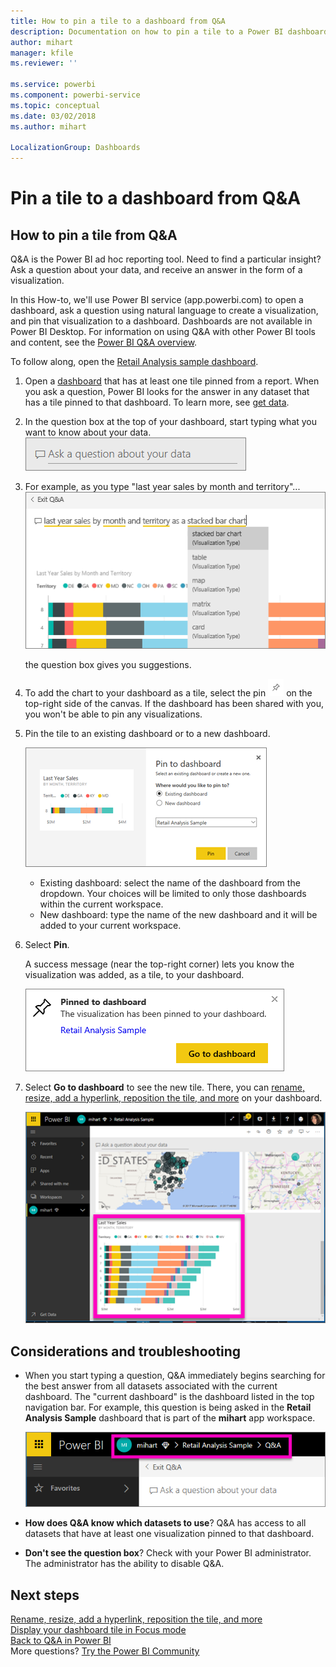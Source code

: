 ```yaml
---
title: How to pin a tile to a dashboard from Q&A
description: Documentation on how to pin a tile to a Power BI dashboard from the Q&A question box
author: mihart
manager: kfile
ms.reviewer: ''

ms.service: powerbi
ms.component: powerbi-service
ms.topic: conceptual
ms.date: 03/02/2018
ms.author: mihart

LocalizationGroup: Dashboards
---
```

# Pin a tile to a dashboard from Q&A
## How to pin a tile from Q&A
Q&A is the Power BI ad hoc reporting tool. Need to find a particular insight? Ask a question about your data, and receive an answer in the form of a visualization.

In this How-to, we'll use Power BI service (app.powerbi.com) to open a dashboard, ask a question using natural language to create a visualization, and pin that visualization to a dashboard. Dashboards are not available in Power BI Desktop. For information on using Q&A with other Power BI tools and content, see the [Power BI Q&A overview](power-bi-q-and-a.md). 

To follow along, open the [Retail Analysis sample dashboard](sample-retail-analysis.md).


1. Open a [dashboard](service-dashboards.md) that has at least one tile pinned from a report. When you ask a question, Power BI looks for the answer in any dataset that has a tile pinned to that dashboard.  To learn more, see [get data](service-get-data.md).
2. In the question box at the top of your dashboard, start typing what you want to know about your data.  
   ![Q&A question box](media/service-dashboard-pin-tile-from-q-and-a/power-bi-question-box.png)
3. For example, as you type "last year sales by month and territory"...  
   ![type a question](media/service-dashboard-pin-tile-from-q-and-a/power-bi-type-q-and-a.png)

   the question box gives you suggestions.
4. To add the chart to your dashboard as a tile, select the pin ![](media/service-dashboard-pin-tile-from-q-and-a/pbi_pintile.png) on the top-right side of the canvas. If the dashboard has been shared with you, you won't be able to pin any visualizations.

5. Pin the tile to an existing dashboard or to a new dashboard.

   ![Pin to dashboard dialog](media/service-dashboard-pin-tile-from-q-and-a/power-bi-pin-to-dashboard.png)

   * Existing dashboard: select the name of the dashboard from the dropdown. Your choices will be limited to only those dashboards within the current workspace.
   * New dashboard: type the name of the new dashboard and it will be added to your current workspace.

6. Select **Pin**.

   A success message (near the top-right corner) lets you know the visualization was added, as a tile, to your dashboard.  

   ![Pinned to dashboard](media/service-dashboard-pin-tile-from-q-and-a/power-bi-pin.png)
7. Select **Go to dashboard** to see the new tile. There, you can [rename, resize, add a hyperlink, reposition the tile, and more](service-dashboard-edit-tile.md) on your dashboard.

   ![dashboard with tiles](media/service-dashboard-pin-tile-from-q-and-a/power-bi-pinned.png)

## Considerations and troubleshooting
* When you start typing a question, Q&A immediately begins searching for the best answer from all datasets associated with the current dashboard.  The "current dashboard" is the dashboard listed in the top navigation bar. For example, this question is being asked in the **Retail Analysis Sample** dashboard that is part of the **mihart** app workspace.

  ![breadcrumbs](media/service-dashboard-pin-tile-from-q-and-a/power-bi-navbar.png)
* **How does Q&A know which datasets to use**?  Q&A has access to all datasets that have at least one visualization pinned to that dashboard.

* **Don't see the question box**? Check with your Power BI administrator. The administrator has the ability to disable Q&A.


## Next steps
[Rename, resize, add a hyperlink, reposition the tile, and more](service-dashboard-edit-tile.md)    
[Display your dashboard tile in Focus mode](service-focus-mode.md)     
[Back to Q&A in Power BI](power-bi-q-and-a.md)  
More questions? [Try the Power BI Community](http://community.powerbi.com/)
